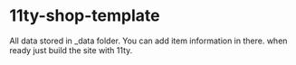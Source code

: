 # 11ty-shop-template

All data stored in _data folder. You can add item information in there. when ready just build the site with 11ty. 
